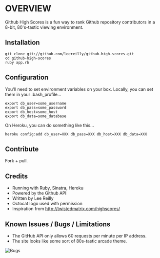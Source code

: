 # OVERVIEW

Github High Scores is a fun way to rank Github repository contributors in a 8-bit, 80's-tastic viewing environment.

## Installation

    git clone git://github.com/leereilly/github-high-scores.git
    cd github-high-scores
    ruby app.rb

## Configuration

You'll need to set environment variables on your box. Locally, you can set them in your .bash_profile...

    export db_user=some_username
    export db_pass=some_password
    export db_host=some_host
    export db_data=some_database

On Heroku, you can do something like this...

    heroku config:add db_user=XXX db_pass=XXX db_host=XXX db_data=XXX

## Contribute

Fork + pull.

## Credits
* Running with Ruby, Sinatra, Heroku
* Powered by the Github API
* Written by Lee Reilly
* Octocat logo used with permission
* Inspiration from http://twistedmatrix.com/highscores/

## Known Issues / Bugs / Limitations
* The GitHub API only allows 60 requests per minute per IP address.
* The site looks like some sort of 80s-tastic arcade theme.

![Bugs](http://i.imgur.com/K8vsw.gif "Bugs")